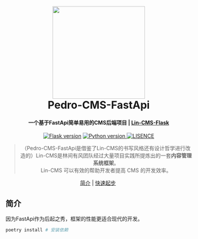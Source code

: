 <!-- # Lin-CMS-Flask -->

<h1 align="center">
  <a href="https://doc.cms.talelin.com/">
  <img src="https://up.qi-yue.vip/ny1.png" width="250"/></a>
  <br>
  Pedro-CMS-FastApi
</h1>

<h4 align="center">一个基于FastApi简单易用的CMS后端项目 | <a href="https://doc.cms.talelin.com/" target="_blank">Lin-CMS-Flask</a></h4>

<p align="center">
  <a href="http://Flask.pocoo.org/docs/3.0/" rel="nofollow">
  <img src="https://img.shields.io/badge/Flask-3.1.0-green.svg" alt="Flask version" data-canonical-src="https://img.shields.io/badge/Flask-3.1.0-green.svg" style="max-width:100%;"></a>
    <a href="https://www.python.org/" rel="nofollow">
    <img src="https://img.shields.io/badge/python->=3.9,<3.14-red.svg" alt="Python version" data-canonical-src="https://img.shields.io/badge/python->=3.9,<3.14-red.svg" style="max-width:100%;">
    </a>
      <a href="https://doc.cms.talelin.com/" rel="nofollow"><img src="https://img.shields.io/badge/license-MIT-skyblue.svg" alt="LISENCE" data-canonical-src="https://img.shields.io/badge/license-MIT-skyblue.svg" style="max-width:100%;"></a>
</p>

<blockquote align="center">
（Pedro-CMS-FastApi是借鉴了Lin-CMS的书写风格还有设计哲学进行改造的）Lin-CMS是林间有风团队经过大量项目实践所提炼出的一套<strong>内容管理系统框架</strong>。<br>
 Lin-CMS 可以有效的帮助开发者提高 CMS 的开发效率。
</blockquote>

<p align="center">
  <a href="#简介">简介</a>&nbsp;|&nbsp;<a href="https://doc.cms.talelin.com/start/flask/">快速起步</a>&nbsp;
</p>

## 简介
因为FastApi作为后起之秀，框架的性能更适合现代的开发。

```python
poetry install # 安装依赖

```
